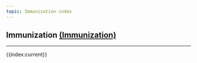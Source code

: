 ```yaml
---
topic: Immunization-index
---
```

## Immunization [(Immunization)](https://hl7.org/fhir/R4/Immunization.html)


---
{{index:current}}
